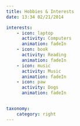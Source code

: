 ```yaml
---
title: Hobbies & Interests
date: 13:34 02/21/2014

interests:
    - icon: laptop
      activity: Computers
      animation: fadeIn
    - icon: book
      activity: Reading
      animation: fadeIn   
    - icon: music
      activity: Music
      animation: fadeIn      
    - icon: paw
      activity: Dogs
      animation: fadeIn   


taxonomy:
    category: right
---
```

